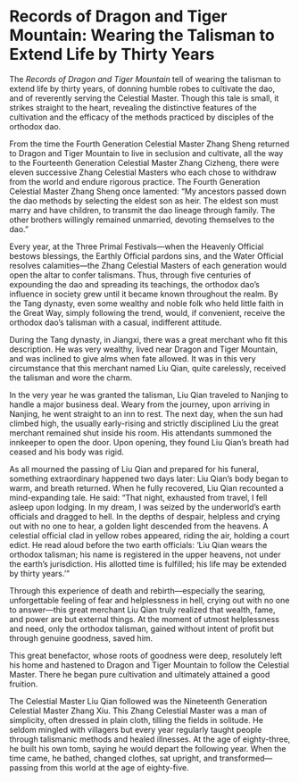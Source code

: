 # Records of Dragon and Tiger Mountain: Wearing the Talisman to Extend Life by Thirty Years

The *Records of Dragon and Tiger Mountain* tell of wearing the talisman to extend life by thirty years, of donning humble robes to cultivate the dao, and of reverently serving the Celestial Master. Though this tale is small, it strikes straight to the heart, revealing the distinctive features of the cultivation and the efficacy of the methods practiced by disciples of the orthodox dao.

From the time the Fourth Generation Celestial Master Zhang Sheng returned to Dragon and Tiger Mountain to live in seclusion and cultivate, all the way to the Fourteenth Generation Celestial Master Zhang Cizheng, there were eleven successive Zhang Celestial Masters who each chose to withdraw from the world and endure rigorous practice. The Fourth Generation Celestial Master Zhang Sheng once lamented: “My ancestors passed down the dao methods by selecting the eldest son as heir. The eldest son must marry and have children, to transmit the dao lineage through family. The other brothers willingly remained unmarried, devoting themselves to the dao.”

Every year, at the Three Primal Festivals—when the Heavenly Official bestows blessings, the Earthly Official pardons sins, and the Water Official resolves calamities—the Zhang Celestial Masters of each generation would open the altar to confer talismans. Thus, through five centuries of expounding the dao and spreading its teachings, the orthodox dao’s influence in society grew until it became known throughout the realm. By the Tang dynasty, even some wealthy and noble folk who held little faith in the Great Way, simply following the trend, would, if convenient, receive the orthodox dao’s talisman with a casual, indifferent attitude.

During the Tang dynasty, in Jiangxi, there was a great merchant who fit this description. He was very wealthy, lived near Dragon and Tiger Mountain, and was inclined to give alms when fate allowed. It was in this very circumstance that this merchant named Liu Qian, quite carelessly, received the talisman and wore the charm.

In the very year he was granted the talisman, Liu Qian traveled to Nanjing to handle a major business deal. Weary from the journey, upon arriving in Nanjing, he went straight to an inn to rest. The next day, when the sun had climbed high, the usually early-rising and strictly disciplined Liu the great merchant remained shut inside his room. His attendants summoned the innkeeper to open the door. Upon opening, they found Liu Qian’s breath had ceased and his body was rigid.

As all mourned the passing of Liu Qian and prepared for his funeral, something extraordinary happened two days later: Liu Qian’s body began to warm, and breath returned. When he fully recovered, Liu Qian recounted a mind-expanding tale. He said: “That night, exhausted from travel, I fell asleep upon lodging. In my dream, I was seized by the underworld’s earth officials and dragged to hell. In the depths of despair, helpless and crying out with no one to hear, a golden light descended from the heavens. A celestial official clad in yellow robes appeared, riding the air, holding a court edict. He read aloud before the two earth officials: ‘Liu Qian wears the orthodox talisman; his name is registered in the upper heavens, not under the earth’s jurisdiction. His allotted time is fulfilled; his life may be extended by thirty years.’”

Through this experience of death and rebirth—especially the searing, unforgettable feeling of fear and helplessness in hell, crying out with no one to answer—this great merchant Liu Qian truly realized that wealth, fame, and power are but external things. At the moment of utmost helplessness and need, only the orthodox talisman, gained without intent of profit but through genuine goodness, saved him.

This great benefactor, whose roots of goodness were deep, resolutely left his home and hastened to Dragon and Tiger Mountain to follow the Celestial Master. There he began pure cultivation and ultimately attained a good fruition.

The Celestial Master Liu Qian followed was the Nineteenth Generation Celestial Master Zhang Xiu. This Zhang Celestial Master was a man of simplicity, often dressed in plain cloth, tilling the fields in solitude. He seldom mingled with villagers but every year regularly taught people through talismanic methods and healed illnesses. At the age of eighty-three, he built his own tomb, saying he would depart the following year. When the time came, he bathed, changed clothes, sat upright, and transformed—passing from this world at the age of eighty-five.